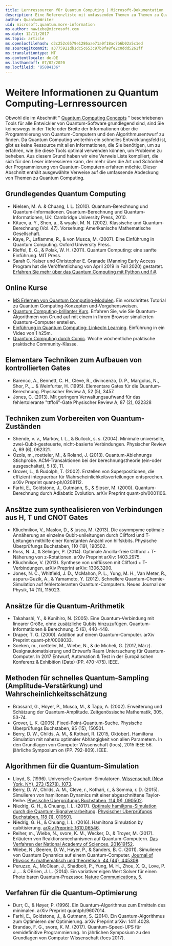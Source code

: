```yaml
---
title: Lernressourcen für Quantum Computing | Microsoft-Dokumentation
description: Eine Referenzliste mit umfassenden Themen zu Themen zu Quantencomputing, wenn Sie mehr über die Programmierung von Quantum-Computern erfahren möchten.
author: QuantumWriter
uid: microsoft.quantum.more-information
ms.author: nawiebe@microsoft.com
ms.date: 12/11/2017
ms.topic: article
ms.openlocfilehash: d3c252c6579e1286aae71a0f18ac7b6b02a5c1ed
ms.sourcegitcommit: a3775921db1dc5c653c97b8fa8fe2c0ddd5261ff
ms.translationtype: MT
ms.contentlocale: de-DE
ms.lasthandoff: 07/02/2020
ms.locfileid: "85884136"
---
```

# <a name="more-quantum-computing-learning-resources"></a>Weitere Informationen zu Quantum Computing-Lernressourcen

Obwohl die im Abschnitt " [Quantum Computing Concepts](xref:microsoft.quantum.concepts.intro) " beschriebenen Tools für alle Entwickler von Quantum-Software grundlegend sind, sind Sie keineswegs in der Tiefe oder Breite der Informationen über die Programmierung von Quantum-Computern und den Algorithmusentwurf zu finden.  Da Quantum Computing weiterhin ein schnelles Entwicklungsfeld ist, gibt es keine Ressource mit allen Informationen, die Sie benötigen, um zu erfahren, wie Sie diese Tools optimal verwenden können, um Probleme zu beheben.  Aus diesem Grund haben wir eine Verweis Liste kompiliert, die sich für den Leser interessieren kann, der mehr über die Art und Schönheit der Programmierung von Quantum-Computern erfahren möchte.
Dieser Abschnitt enthält ausgewählte Verweise auf die umfassende Abdeckung von Themen zu Quantum Computing.

## <a name="basic-quantum-computing"></a>Grundlegendes Quantum Computing ##

+ Nielsen, M. A. & Chuang, I. L. (2010). Quantum-Berechnung und Quantum-Informationen. Quantum-Berechnung und Quantum-Informationen, UK: Cambridge University Press, 2010.
+ Kitaev, a. Y., Shen, a., & wyalyi, M. N. (2002). Klassische und Quantum-Berechnung (Vol. 47). Vorsehung: Amerikanische Mathematische Gesellschaft.
+ Kaye, P., Laflamme, R., & von Musca, M. (2007). Eine Einführung in Quantum Computing. Oxford University Press.
+ Rieffel, E. G., & Polak, W. H. (2011). Quantum Computing: eine sanfte Einführung. MIT Press.
+ Sarah C. Kaiser und Christopher E. Granade (Manning Early Access Program hat die Veröffentlichung von April 2019 in Fall 2020) gestartet. [Erfahren Sie mehr über das Quantum Computing mit Python und f #](https://www.manning.com/books/learn-quantum-computing-with-python-and-q-sharp).

## <a name="online-courses"></a>Online Kurse ##

+ [MS Erlernen von Quantum Computing-Modulen](https://docs.microsoft.com/users/buildcollections2020-6557/collections/1o2iogrmn8x4r). Ein vorschrittes Tutorial zu Quantum Computing-Konzepten und-Vorgehensweisen. 
+ [Quantum Computing-brillanter Kurs](https://brilliant.org/courses/quantum-computing/). Erfahren Sie, wie Sie Quantum-Algorithmen von Grund auf mit einem in Ihrem Browser simulierten Quantum-Computer erstellen.
+ [Einführung in Quantum Computing: LinkedIn Learning](https://www.linkedin.com/learning/introduction-to-quantum-computing). Einführung in ein Video von 1 h25m. 
+ [Quantum Computing durch Comic](https://hackaday.io/project/168554-introduction-to-quantum-computing). Woche wöchentliche praktische praktische Community-Klasse. 

## <a name="elementary-techniques-for-building-controlled-gates"></a>Elementare Techniken zum Aufbauen von kontrollierten Gates ##

+ Barenco, A., Bennett, C. H., Cleve, R., divincenzo, D. P., Margolus, N., Shor, P.,... & Weinfurter, H. (1995). Elementare Gates für die Quantum-Berechnung. Physischer Review A, 52 (5), 3457.
+ Jones, C. (2013). Mit geringem Verwaltungsaufwand für das fehlertolerante "ttffoli"-Gate Physischer Review A, 87 (2), 022328

## <a name="techniques-for-preparing-quantum-states"></a>Techniken zum Vorbereiten von Quantum-Zuständen ##

+ Shende, v. v., Markov, I. L., & Bullock, s. s. (2004). Minimale universelle, zwei-Qubit-gesteuerte, nicht-basierte Verbindungen. Physischer Review A, 69 (6), 062321.
+ Ozols, m., roetteler, M., & Roland, J. (2013). Quantum-Ablehnungs Stichprobe. ACM-Transaktionen bei der berechnungstheorie (ein-oder ausgeschaltet), 5 (3), 11.
+ Grover, L., & Rudolph, T. (2002). Erstellen von Superpositionen, die effizient integraerbar für Wahrscheinlichkeitsverteilungen entsprechen. arXiv Preprint quant-ph/0208112.
+ Farhi, E., Goldstone, J., Gutmann, S., & Sipser, M. (2000). Quantum-Berechnung durch Adiabatic Evolution. arXiv Preprint quant-ph/0001106.

## <a name="approaches-for-synthesizing-circuits-out-of-h-t-and-cnot-gates"></a>Ansätze zum synthealisieren von Verbindungen aus H, T und CNOT Gates ##

+ Kliuchnikov, V., Maslov, D., & jusca, M. (2013). Die asynmpyme optimale Annäherung an einzelne Qubit-unileitungen durch Clifford und T-Leitungen mithilfe einer Konstanten Anzahl von hilfskbits. Physische Überprüfungs Buchstaben, 110 (19), 190502.
+ Ross, N. J., & Selinger, P. (2014). Optimale Ancilla-freie Clifford + T-Näherung von z-Rotationen. arXiv Preprint arXiv: 1403.2975.
+ Kliuchnikov, V. (2013). Synthese von uniflüssen mit Clifford + T-Verbindungen. arXiv Preprint arXiv: 1306.3200.
+ Jones, N. C., Whitfield, J. D., McMahon, P. L., Yung, M. H., Van Meter, R., aspuru-Guzik, A., & Yamamoto, Y. (2012). Schnellere Quantum-Chemie-Simulation auf fehlertoleranten Quantum-Computern. Neues Journal der Physik, 14 (11), 115023.

## <a name="approaches-for-quantum-arithmetic"></a>Ansätze für die Quantum-Arithmetik ##

+ Takahashi, Y., & Kunihiro, N. (2005). Eine Quantum-Verbindung mit linearer Größe, ohne zusätzliche Qubits hinzuzufügen. Quantum-Informationen & Berechnung, 5 (6), 440-448.
+ Draper, T. G. (2000). Addition auf einem Quantum-Computer. arXiv Preprint quant-ph/0008033.
+ Soeken, m., roetteler, M., Wiebe, N., & de Micheli, G. (2017, März). Designautomatisierung und Entwurfs Raum Untersuchung für Quantum-Computer. In 2017 Entwurf, Automation & Test in der Europäischen Konferenz & Exhibition (Date) (PP. 470-475). IEEE.

## <a name="methods-for-fast-quantum-sampling-amplitude-amplification-and-probability-estimation"></a>Methoden für schnelles Quantum-Sampling (Amplitude-Verstärkung) und Wahrscheinlichkeitsschätzung ##

+ Brassard, G., Hoyer, P., Musca, M., & Tapp, A. (2002). Erweiterung und Schätzung der Quantum-Amplitude. Zeitgenössische Mathematik, 305, 53-74.
+ Grover, L. K. (2005). Fixed-Point-Quantum-Suche. Physische Überprüfungs Buchstaben, 95 (15), 150501.
+ Berry, D. W., Childs, A. M., & Kothari, R. (2015, Oktober). Hamiltona Simulation mit nahezu optimaler Abhängigkeit von allen Parametern. In den Grundlagen von Computer Wissenschaft (focs), 2015 IEEE 56. jährliche Symposium on (PP. 792-809). IEEE.

## <a name="algorithms-for-quantum-simulation"></a>Algorithmen für die Quantum-Simulation ##

+ Lloyd, S. (1996). Universelle Quantum-Simulatoren. [Wissenschaft (New York, NY), 273 (5278), 1073](http://doi.org/10.1126/science.273.5278.1073).
+ Berry, D. W., Childs, A. M., Cleve, r., Kothari, r., & Somma, r. D. (2015). Simulieren von hamiltonan Dynamics mit einer abgeschnittene Taylor-Reihe. [Physische Überprüfungs Buchstaben, 114 (9), 090502](http://doi.org/10.1103/PhysRevLett.114.090502).
+ Niedrig, G. H., & Chuang, I. L. (2017). [Optimale hamiltona-Simulation durch die Quantum-Signalverarbeitung](https://arxiv.org/abs/1606.02685). [Physischer Überprüfungs Buchstaben, 118 (1), 010501](http://doi.org/10.1103/PhysRevLett.118.010501).
+ Niedrig, G. H., & Chuang, I. L. (2016). Hamiltona Simulation by qubitisierung. [arXiv Preprint: 1610.06546](https://arxiv.org/abs/1610.06546).
+ Reiher, m., Wiebe, N., svore, K. M., Wecker, D., & Troyer, M. (2017). Erläutern von Reaktionsmechanismen auf Quantum-Computern. [Das Verfahren der National Academy of Sciences, 201619152](http://doi.org/10.1073/pnas.1619152114).
+ Wiebe, N., Beeren, D. W., Høyer, P., & Sanders, B. C. (2011). Simulieren von Quantum Dynamics auf einem Quantum-Computer. [Journal of Physics A: mathematisch und theoretisch, 44 (44), 445308](http://doi.org/10.1088/1751-8113/44/44/445308).
+ Peruzzo, A., McClean, J., Shadbolt, P., Yung, M. H., Zhou, X. Q., Love, P. J.,... & OBrien, J. L. (2014). Ein variativer eigen Wert Solver für einen Photo baren Quantum-Prozessor. [Nature Communications, 5](http://doi.org/10.1038/ncomms5213).

## <a name="procedures-for-quantum-optimization"></a>Verfahren für die Quantum-Optimierung ##

+ Durr, C., & Høyer, P. (1996). Ein Quantum-Algorithmus zum Ermitteln des minimalen. arXiv Preprint quantph/9607014.
+ Farhi, E., Goldstone, J., & Gutmann, S. (2014). Ein Quantum-Algorithmus zum Optimieren der Optimierung. arXiv Preprint arXiv: 1411.4028.
+ Brandao, F. G., svore, K. M. (2017). Quantum-Speed-UPS für semidefinitive Programmierung. Im jährlichen Symposium zu den Grundlagen von Computer Wissenschaft (focs 2017).
